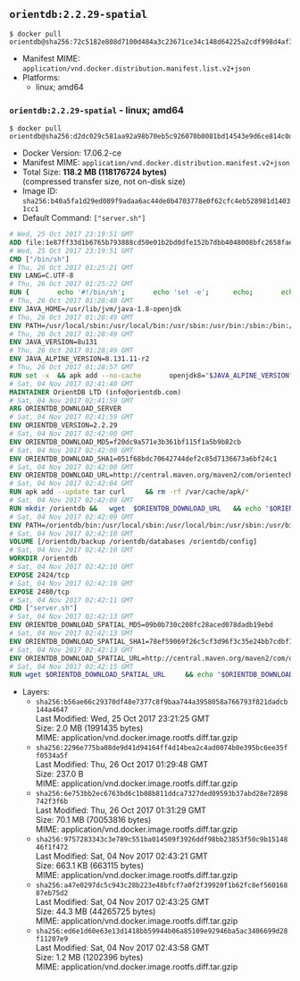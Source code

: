 ## `orientdb:2.2.29-spatial`

```console
$ docker pull orientdb@sha256:72c5182e808d7100d484a3c23671ce34c148d64225a2cdf998d4af39a933eb79
```

-	Manifest MIME: `application/vnd.docker.distribution.manifest.list.v2+json`
-	Platforms:
	-	linux; amd64

### `orientdb:2.2.29-spatial` - linux; amd64

```console
$ docker pull orientdb@sha256:d2dc029c581aa92a98b70eb5c926070b0081bd14543e9d6ce814c0d428db9395
```

-	Docker Version: 17.06.2-ce
-	Manifest MIME: `application/vnd.docker.distribution.manifest.v2+json`
-	Total Size: **118.2 MB (118176724 bytes)**  
	(compressed transfer size, not on-disk size)
-	Image ID: `sha256:b40a5fa1d29ed089f9adaa6ac44de0b4703778e0f62cfc4eb528981d14031cc1`
-	Default Command: `["server.sh"]`

```dockerfile
# Wed, 25 Oct 2017 23:19:51 GMT
ADD file:1e87ff33d1b6765b793888cd50e01b2bd0dfe152b7dbb4048008bfc2658faea7 in / 
# Wed, 25 Oct 2017 23:19:51 GMT
CMD ["/bin/sh"]
# Thu, 26 Oct 2017 01:25:21 GMT
ENV LANG=C.UTF-8
# Thu, 26 Oct 2017 01:25:22 GMT
RUN { 		echo '#!/bin/sh'; 		echo 'set -e'; 		echo; 		echo 'dirname "$(dirname "$(readlink -f "$(which javac || which java)")")"'; 	} > /usr/local/bin/docker-java-home 	&& chmod +x /usr/local/bin/docker-java-home
# Thu, 26 Oct 2017 01:28:48 GMT
ENV JAVA_HOME=/usr/lib/jvm/java-1.8-openjdk
# Thu, 26 Oct 2017 01:28:49 GMT
ENV PATH=/usr/local/sbin:/usr/local/bin:/usr/sbin:/usr/bin:/sbin:/bin:/usr/lib/jvm/java-1.8-openjdk/jre/bin:/usr/lib/jvm/java-1.8-openjdk/bin
# Thu, 26 Oct 2017 01:28:49 GMT
ENV JAVA_VERSION=8u131
# Thu, 26 Oct 2017 01:28:49 GMT
ENV JAVA_ALPINE_VERSION=8.131.11-r2
# Thu, 26 Oct 2017 01:28:57 GMT
RUN set -x 	&& apk add --no-cache 		openjdk8="$JAVA_ALPINE_VERSION" 	&& [ "$JAVA_HOME" = "$(docker-java-home)" ]
# Sat, 04 Nov 2017 02:41:40 GMT
MAINTAINER OrientDB LTD (info@orientdb.com)
# Sat, 04 Nov 2017 02:41:59 GMT
ARG ORIENTDB_DOWNLOAD_SERVER
# Sat, 04 Nov 2017 02:41:59 GMT
ENV ORIENTDB_VERSION=2.2.29
# Sat, 04 Nov 2017 02:42:00 GMT
ENV ORIENTDB_DOWNLOAD_MD5=f20dc9a571e3b361bf115f1a5b9b82cb
# Sat, 04 Nov 2017 02:42:00 GMT
ENV ORIENTDB_DOWNLOAD_SHA1=051f68bdc70642744def2c85d7136673a6bf24c1
# Sat, 04 Nov 2017 02:42:00 GMT
ENV ORIENTDB_DOWNLOAD_URL=http://central.maven.org/maven2/com/orientechnologies/orientdb-community/2.2.29/orientdb-community-2.2.29.tar.gz
# Sat, 04 Nov 2017 02:42:04 GMT
RUN apk add --update tar curl     && rm -rf /var/cache/apk/*
# Sat, 04 Nov 2017 02:42:09 GMT
RUN mkdir /orientdb &&   wget  $ORIENTDB_DOWNLOAD_URL   && echo "$ORIENTDB_DOWNLOAD_MD5 *orientdb-community-$ORIENTDB_VERSION.tar.gz" | md5sum -c -   && echo "$ORIENTDB_DOWNLOAD_SHA1 *orientdb-community-$ORIENTDB_VERSION.tar.gz" | sha1sum -c -   && tar -xvzf orientdb-community-$ORIENTDB_VERSION.tar.gz -C /orientdb --strip-components=1   && rm orientdb-community-$ORIENTDB_VERSION.tar.gz   && rm -rf /orientdb/databases/*
# Sat, 04 Nov 2017 02:42:09 GMT
ENV PATH=/orientdb/bin:/usr/local/sbin:/usr/local/bin:/usr/sbin:/usr/bin:/sbin:/bin:/usr/lib/jvm/java-1.8-openjdk/jre/bin:/usr/lib/jvm/java-1.8-openjdk/bin
# Sat, 04 Nov 2017 02:42:10 GMT
VOLUME [/orientdb/backup /orientdb/databases /orientdb/config]
# Sat, 04 Nov 2017 02:42:10 GMT
WORKDIR /orientdb
# Sat, 04 Nov 2017 02:42:10 GMT
EXPOSE 2424/tcp
# Sat, 04 Nov 2017 02:42:10 GMT
EXPOSE 2480/tcp
# Sat, 04 Nov 2017 02:42:11 GMT
CMD ["server.sh"]
# Sat, 04 Nov 2017 02:42:13 GMT
ENV ORIENTDB_DOWNLOAD_SPATIAL_MD5=09b0b730c208fc28aced078dadb19ebd
# Sat, 04 Nov 2017 02:42:13 GMT
ENV ORIENTDB_DOWNLOAD_SPATIAL_SHA1=78ef59069f26c5cf3d96f3c35e24bb7cdbf115ec
# Sat, 04 Nov 2017 02:42:13 GMT
ENV ORIENTDB_DOWNLOAD_SPATIAL_URL=http://central.maven.org/maven2/com/orientechnologies/orientdb-spatial/2.2.29/orientdb-spatial-2.2.29-dist.jar
# Sat, 04 Nov 2017 02:42:15 GMT
RUN wget $ORIENTDB_DOWNLOAD_SPATIAL_URL     && echo "$ORIENTDB_DOWNLOAD_SPATIAL_MD5 *orientdb-spatial-$ORIENTDB_VERSION-dist.jar" | md5sum -c -     && echo "$ORIENTDB_DOWNLOAD_SPATIAL_SHA1 *orientdb-spatial-$ORIENTDB_VERSION-dist.jar" | sha1sum -c -     && mv orientdb-spatial-*-dist.jar /orientdb/lib/
```

-	Layers:
	-	`sha256:b56ae66c29370df48e7377c8f9baa744a3958058a766793f821dadcb144a4647`  
		Last Modified: Wed, 25 Oct 2017 23:21:25 GMT  
		Size: 2.0 MB (1991435 bytes)  
		MIME: application/vnd.docker.image.rootfs.diff.tar.gzip
	-	`sha256:2296e775ba08de9d41d94164ff4d14bea2c4ad0074b0e395bc6ee35ff0534a5f`  
		Last Modified: Thu, 26 Oct 2017 01:29:48 GMT  
		Size: 237.0 B  
		MIME: application/vnd.docker.image.rootfs.diff.tar.gzip
	-	`sha256:6e753bb2ec6763bd6c1b08b811ddca7327ded09593b37abd28e72898742f3f6b`  
		Last Modified: Thu, 26 Oct 2017 01:31:29 GMT  
		Size: 70.1 MB (70053816 bytes)  
		MIME: application/vnd.docker.image.rootfs.diff.tar.gzip
	-	`sha256:9757283343c3e789c551ba014509f3926ddf98bb23853f50c9b1514846f1f472`  
		Last Modified: Sat, 04 Nov 2017 02:43:21 GMT  
		Size: 663.1 KB (663115 bytes)  
		MIME: application/vnd.docker.image.rootfs.diff.tar.gzip
	-	`sha256:a47e0297dc5c943c28b223e48bfcf7a0f2f39920f1b62fc8ef56016887eb75d2`  
		Last Modified: Sat, 04 Nov 2017 02:43:25 GMT  
		Size: 44.3 MB (44265725 bytes)  
		MIME: application/vnd.docker.image.rootfs.diff.tar.gzip
	-	`sha256:ed6e1d60e63e13d1418bb59944b06a85109e92946ba5ac3406699d28f11207e9`  
		Last Modified: Sat, 04 Nov 2017 02:43:58 GMT  
		Size: 1.2 MB (1202396 bytes)  
		MIME: application/vnd.docker.image.rootfs.diff.tar.gzip
